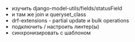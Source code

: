 * изучить django-model-utils/fields/statusField
* и там же join и queryset_class
* drf-extensions - partial update и bulk operations
* подключить / настроить линтер(ы)
* синхронизировать с шаблоном
